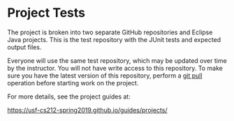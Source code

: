 # Project Tests

The project is broken into two separate GitHub repositories and Eclipse Java projects. This is the test repository with the JUnit tests and expected output files. 

Everyone will use the same test repository, which may be updated over time by the instructor. You will not have write access to this repository. To make sure you have the latest version of this repository, perform a [git pull](http://wiki.eclipse.org/EGit/User_Guide#Pulling_New_Changes_from_Upstream_Branch) operation before starting work on the project.

For more details, see the project guides at:

<https://usf-cs212-spring2019.github.io/guides/projects/>